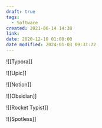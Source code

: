 ```yaml
---
draft: true
tags:
  - Software
created: 2021-06-14 14:38
link: 
date: 2020-12-10 01:08:00
date modified: 2024-01-03 09:31:22
---
```


![[Typora]]

 ![[Upic]]

![[Notion]]

![[Obsidian]]

![[Rocket Typist]]

![[Spotless]]
